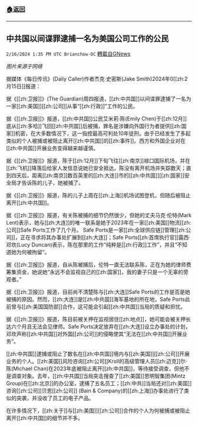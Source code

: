 ###  [:house:返回](README.md)
---


## 中共国以间谍罪逮捕一名为美国公司工作的公民
`2/16/2024 1:35 PM UTC Brianchow-DC` [轉載自GNews](https://gnews.org/articles/2315521)

*图片来源于网络*

据媒体《每日传讯》(Daily Caller)作者杰克·史密斯(Jake Smith)2024年0[[zh:2月15日]]报道：

据《[[zh:卫报]]》(The Guardian)周四报道，[[zh:中共国]]以间谍罪逮捕了一名为一家[[zh:美国]][[zh:公司]]从事“[[zh:行政]]”工作的公民。

据《[[zh:卫报]]》报道，[[zh:中共国]]公民艾米莉·陈(Emily Chen)于[[zh:12月]]底从[[zh:多哈]]飞回[[zh:中共国]]后被捕，罪名是涉嫌向外国行为者提供[[zh:国家]]机密，在大多数情况下，这一指控最高可判处10年徒刑。由于已经发生了多起类似的个人被捕或被阻止离开[[zh:中共国]]的[[zh:事件]]。西方和外国企业对在[[zh:中共国]]开展业务变得越来越谨慎。

据《[[zh:卫报]]》报道，陈于[[zh:12月]]下旬飞往[[zh:南京]]禄口国际机场，并在[[zh:飞机]]降落后给家人发信息说她已安全抵达。陈没有离开机场并失踪数天；直到四天后，距离[[zh:南京]]数百英里的[[zh:大连]]市的[[zh:中共国]][[zh:国家]]安全局才告诉陈的儿子，她被捕了。

据《[[zh:卫报]]》报道，陈的儿子上周在[[zh:上海]]机场试图登机，但随后被阻止离开[[zh:中共国]]。

据《[[zh:卫报]]》报道，有关陈被捕的细节仍然很少，但她的丈夫马克·伦特(Mark Lent)表示，她与[[zh:大连]]的唯一联系是她于2023年在一家[[zh:美国]]物流[[zh:公司]]Safe Ports工作了几个月。 Safe Ports是一家[[zh:全球供应链]]管理[[zh:公司]]，正在寻求将其办事处扩展到[[zh:大连]]；Safe Ports[[zh:首席执行官]]露西·邓坎(Lucy Duncan)表示，陈在那里的工作“纯粹是[[zh:行政]]工作”，并且“不知道她为何被拘留”。

据《[[zh:卫报]]》报道，自从陈被捕后，伦特一直无法联系陈，正在为她的律师费筹集资金，她说她“永远不会监视自己的[[zh:国家]]，我的妻子只是一个无辜的旁观者。”

据《[[zh:卫报]]》报道，目前尚不清楚陈与[[zh:大连]]Safe Ports的工作是否是她被捕的原因。然而，[[zh:大连]]是[[zh:中共国]]海军基地的所在地，Safe Ports此前曾与[[zh:美国国防部]]合作，这可能会引起[[zh:中共国]]当局的质疑和担忧。

据《[[zh:卫报]]》报道，陈目前被关押在监视居住[[zh:地点]]，她可能会被关押长达六个月且无法会见律师。Safe Ports决定放弃在[[zh:大连]]设立办事处的计划，邓坎声称[[zh:中共国]]对外国[[zh:公司]]的侵略使其“无法在[[zh:中共国]]开展业务”。

[[zh:中共国]]逮捕或阻止了数名在[[zh:中共国]]境内与[[zh:美国]][[zh:公司]]开展业务的个人。[[zh:美国]]风险咨询[[zh:公司]]Kroll的高级管理人员[[zh:迈克]]尔·陈(Michael Chan)在2023年底被阻止离开[[zh:中共国]]，等待接受调查，但他不是调查对象。去年，[[zh:中共国]]当局突击搜查了[[zh:美国]]思明智集团(Mintz Group)在[[zh:北京]]的办公室，逮捕了五名员工；[[zh:中共]]当局还对[[zh:美国]]咨询[[zh:公司]]贝恩[[zh:公司]] (Bain & Company)的[[zh:上海]]办事处进行了类似的突袭，并没收了员工的电子产品。

在许多情况下，[[zh:关于]]与[[zh:美国]][[zh:公司]]合作的个人为何被捕或被阻止离开[[zh:中共国]]的细节并不多。
